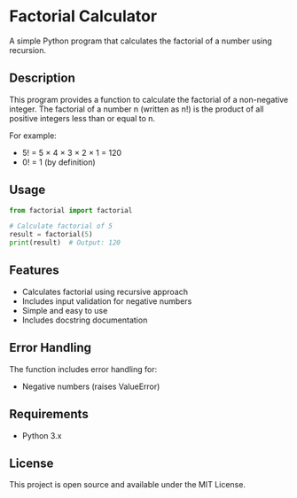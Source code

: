 # Factorial Calculator

A simple Python program that calculates the factorial of a number using recursion.

## Description

This program provides a function to calculate the factorial of a non-negative integer. The factorial of a number n (written as n!) is the product of all positive integers less than or equal to n.

For example:
- 5! = 5 × 4 × 3 × 2 × 1 = 120
- 0! = 1 (by definition)

## Usage

```python
from factorial import factorial

# Calculate factorial of 5
result = factorial(5)
print(result)  # Output: 120
```

## Features

- Calculates factorial using recursive approach
- Includes input validation for negative numbers
- Simple and easy to use
- Includes docstring documentation

## Error Handling

The function includes error handling for:
- Negative numbers (raises ValueError)

## Requirements

- Python 3.x

## License

This project is open source and available under the MIT License.